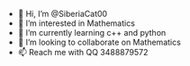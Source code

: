 - 👋 Hi, I’m @SiberiaCat00
- 👀 I’m interested in Mathematics
- 🌱 I’m currently learning c++ and python
- 💞️ I’m looking to collaborate on Mathematics
- 📫 Reach me with QQ 3488879572

<!---
SiberiaCat00/SiberiaCat00 is a ✨ special ✨ repository because its `README.md` (this file) appears on your GitHub profile.
You can click the Preview link to take a look at your changes.
--->
